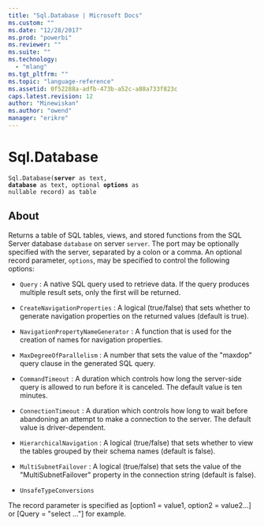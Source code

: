 ```yaml
---
title: "Sql.Database | Microsoft Docs"
ms.custom: ""
ms.date: "12/28/2017"
ms.prod: "powerbi"
ms.reviewer: ""
ms.suite: ""
ms.technology: 
  - "mlang"
ms.tgt_pltfrm: ""
ms.topic: "language-reference"
ms.assetid: 0f52288a-adfb-473b-a52c-a88a733f823c
caps.latest.revision: 12
author: "Minewiskan"
ms.author: "owend"
manager: "erikre"
---
```

# Sql.Database
<code>Sql.Database(**server** as text, **database** as text, optional **options** as nullable record) as table</code>

## About


Returns a table of SQL tables, views, and stored functions from the SQL Server database <code>database</code> on server <code>server</code>. The port may be optionally specified with the server, separated by a colon or a comma. An optional record parameter, <code>options</code>, may be specified to control the following options: 

* <code>Query</code> : A native SQL query used to retrieve data. If the query produces multiple result sets, only the first will be returned.

* <code>CreateNavigationProperties</code> : A logical (true/false) that sets whether to generate navigation properties on the returned values (default is true).
	
* <code>NavigationPropertyNameGenerator</code> : A function that is used for the creation of names for navigation properties.
	
* <code>MaxDegreeOfParallelism</code> : A number that sets the value of the &quot;maxdop&quot; query clause in the generated SQL query.
	
* <code>CommandTimeout</code> : A duration which controls how long the server-side query is allowed to run before it is canceled. The default value is ten minutes.
	
* <code>ConnectionTimeout</code> : A duration which controls how long to wait before abandoning an attempt to make a connection to the server. The default value is driver-dependent. 
	
* <code>HierarchicalNavigation</code> : A logical (true/false) that sets whether to view the tables grouped by their schema names (default is false). 
	
* <code>MultiSubnetFailover</code> : A logical (true/false) that sets the value of the &quot;MultiSubnetFailover&quot; property in the connection string (default is false).
	
* <code>UnsafeTypeConversions</code>
		
	

The record parameter is specified as [option1 = value1, option2 = value2...] or [Query = "select ..."] for example. 
